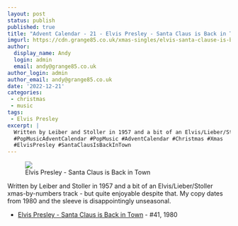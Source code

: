 ```yaml
---
layout: post
status: publish
published: true
title: "Advent Calendar - 21 - Elvis Presley - Santa Claus is Back in Town"
imgurl: https://cdn.grange85.co.uk/xmas-singles/elvis-santa-clause-is-back-in-town-sleeve.jpg
author:
  display_name: Andy
  login: admin
  email: andy@grange85.co.uk
author_login: admin
author_email: andy@grange85.co.uk
date: '2022-12-21'
categories:
 - christmas
 - music
tags:
 - Elvis Presley
excerpt: |
  Written by Leiber and Stoller in 1957 and a bit of an Elvis/Lieber/Stoller xmas-by-numbers track - but quite enjoyable despite that. My copy dates from 1980 and the sleeve is disappointingly unseasonal.
  #PopMusicAdventCalendar #PopMusic #AdventCalendar #Christmas #Xmas
  #ElvisPresley #SantaClausIsBackInTown
---
```

<figure class="aligncenter"><img src="https://cdn.grange85.co.uk/xmas-singles/elvis-santa-clause-is-back-in-town-sleeve.jpg" class="img-responsive" /><figcaption>Elvis Presley - Santa Claus is Back in Town</figcaption></figure>

Written by Leiber and Stoller in 1957 and a bit of an Elvis/Lieber/Stoller xmas-by-numbers track - but quite enjoyable despite that. My copy dates from 1980 and the sleeve is disappointingly unseasonal.

 - [Elvis Presley - Santa Claus is Back in Town](https://www.youtube.com/watch?v=xVkLkRtjhm8) - #41, 1980



